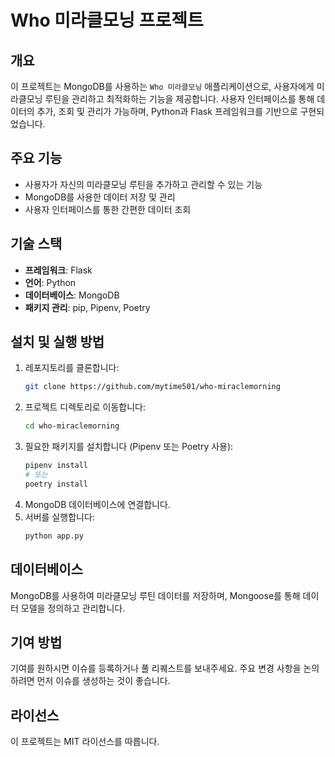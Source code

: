 # Who 미라클모닝 프로젝트

## 개요
이 프로젝트는 MongoDB를 사용하는 `Who 미라클모닝` 애플리케이션으로, 사용자에게 미라클모닝 루틴을 관리하고 최적화하는 기능을 제공합니다. 사용자 인터페이스를 통해 데이터의 추가, 조회 및 관리가 가능하며, Python과 Flask 프레임워크를 기반으로 구현되었습니다.

## 주요 기능
- 사용자가 자신의 미라클모닝 루틴을 추가하고 관리할 수 있는 기능
- MongoDB를 사용한 데이터 저장 및 관리
- 사용자 인터페이스를 통한 간편한 데이터 조회

## 기술 스택
- **프레임워크**: Flask
- **언어**: Python
- **데이터베이스**: MongoDB
- **패키지 관리**: pip, Pipenv, Poetry

## 설치 및 실행 방법
1. 레포지토리를 클론합니다:
    ```bash
    git clone https://github.com/mytime501/who-miraclemorning
    ```
2. 프로젝트 디렉토리로 이동합니다:
    ```bash
    cd who-miraclemorning
    ```
3. 필요한 패키지를 설치합니다 (Pipenv 또는 Poetry 사용):
    ```bash
    pipenv install
    # 또는
    poetry install
    ```
4. MongoDB 데이터베이스에 연결합니다.
5. 서버를 실행합니다:
    ```bash
    python app.py
    ```

## 데이터베이스
MongoDB를 사용하여 미라클모닝 루틴 데이터를 저장하며, Mongoose를 통해 데이터 모델을 정의하고 관리합니다.

## 기여 방법
기여를 원하시면 이슈를 등록하거나 풀 리퀘스트를 보내주세요. 주요 변경 사항을 논의하려면 먼저 이슈를 생성하는 것이 좋습니다.

## 라이선스
이 프로젝트는 MIT 라이선스를 따릅니다.
